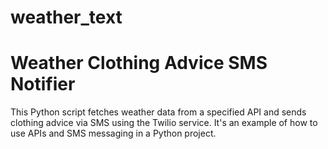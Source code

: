 # weather_text
# Weather Clothing Advice SMS Notifier

This Python script fetches weather data from a specified API and sends clothing advice via SMS using the Twilio service. It's an example of how to use APIs and SMS messaging in a Python project.


